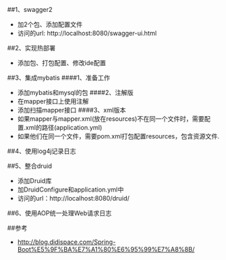##1、swagger2
- 加2个包、添加配置文件
- 访问的url: http://localhost:8080/swagger-ui.html

##2、实现热部署
- 添加包、打包配置、修改ide配置

##3、集成mybatis
####1、准备工作
- 添加mybatis和mysql的包
####2、注解版
- 在mapper接口上使用注解
- 添加扫描mapper接口
####3、xml版本
- 如果mapper与mapper.xml(放在resources)不在同一个文件时，需要配置.xml的路径(application.yml)
- 如果他们在同一个文件，需要pom.xml打包配置resources，包含资源文件.

##4、使用log4j记录日志

##5、整合druid
- 添加Druid库
- 加DruidConfigure和application.yml中
- 访问的url：http://localhost:8080/druid/

##6、使用AOP统一处理Web请求日志

##参考
- http://blog.didispace.com/Spring-Boot%E5%9F%BA%E7%A1%80%E6%95%99%E7%A8%8B/

